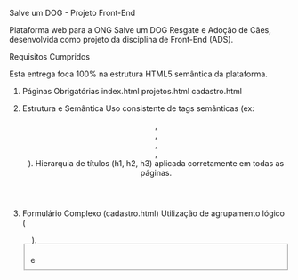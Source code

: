  Salve um DOG - Projeto Front-End 

Plataforma web para a ONG Salve um DOG 
Resgate e Adoção de Cães, desenvolvida como projeto da disciplina de Front-End (ADS).

Requisitos Cumpridos

Esta entrega foca 100% na estrutura HTML5 semântica da plataforma.

1. Páginas Obrigatórias
  index.html
  projetos.html
  cadastro.html

 2. Estrutura e Semântica
 Uso consistente de tags semânticas (ex: <header>, <nav>, <main>, <section>, <footer>).
 Hierarquia de títulos (h1, h2, h3) aplicada corretamente em todas as páginas.

4. Formulário Complexo (cadastro.html)
 Utilização de agrupamento lógico (<fieldset> e <legend>).

